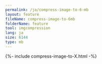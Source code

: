 ```yaml
---
permalink: /ja/compress-image-to-6-mb
layout: feature
fileName: compress-image-to-6mb
folderName: feature
tool: imgcompression
lang: ja
size: 6144
type: mb
---
```


{%- include compress-image-to-X.html -%}

